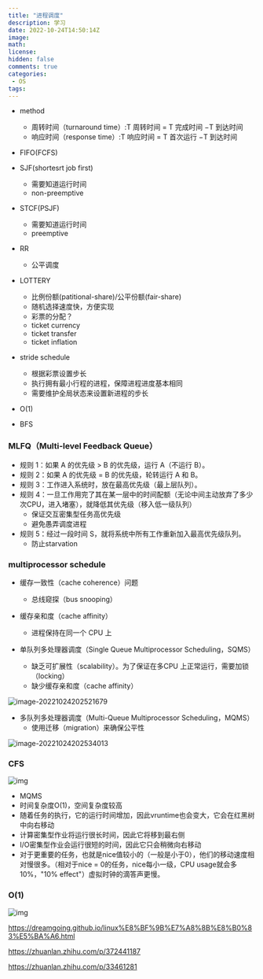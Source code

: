```yaml
---
title: "进程调度"
description: 学习
date: 2022-10-24T14:50:14Z
image: 
math: 
license: 
hidden: false
comments: true
categories:
 - OS
tags:
---
```

- method
  - 周转时间（turnaround time）:T 周转时间 = T 完成时间 −T 到达时间
  - 响应时间（response time）:T 响应时间 = T 首次运行 −T 到达时间
- FIFO(FCFS)
- SJF(shortesrt job first)
  - 需要知道运行时间
  - non-preemptive
- STCF(PSJF)
  - 需要知道运行时间
  - preemptive
- RR
  - 公平调度
- LOTTERY
  - 比例份额(patitional-share)/公平份额(fair-share)
  - 随机选择速度快，方便实现
  - 彩票的分配？
  - ticket currency
  - ticket transfer
  - ticket inflation

- stride schedule
  - 根据彩票设置步长
  - 执行拥有最小行程的进程，保障进程进度基本相同
  - 需要维护全局状态来设置新进程的步长
- O(1)
- BFS


### MLFQ（Multi-level Feedback Queue）

- 规则 1：如果 A 的优先级 > B 的优先级，运行 A（不运行 B）。
- 规则 2：如果 A 的优先级 = B 的优先级，轮转运行 A 和 B。
- 规则 3：工作进入系统时，放在最高优先级（最上层队列）。
- 规则 4：一旦工作用完了其在某一层中的时间配额（无论中间主动放弃了多少次CPU，进入堵塞），就降低其优先级（移入低一级队列）
  - 保证交互密集型任务高优先级
  - 避免愚弄调度进程
- 规则 5：经过一段时间 S，就将系统中所有工作重新加入最高优先级队列。
  - 防止starvation

### multiprocessor schedule

- 缓存一致性（cache coherence）问题
  - 总线窥探（bus snooping）
- 缓存亲和度（cache affinity）
  - 进程保持在同一个 CPU 上



- 单队列多处理器调度（Single Queue Multiprocessor Scheduling，SQMS）
  - 缺乏可扩展性（scalability）。为了保证在多CPU 上正常运行，需要加锁（locking）
  - 缺少缓存亲和度（cache affinity）


![image-20221024202521679](/images/image-20221024202521679.png)

- 多队列多处理器调度（Multi-Queue Multiprocessor Scheduling，MQMS）
  - 使用迁移（migration）来确保公平性


![image-20221024202534013](/images/image-20221024202534013.png)

### CFS


![img](/images/linux-schedule-arch.png)

- MQMS
- 时间复杂度O(1)，空间复杂度较高
- 随着任务的执行，它的运行时间增加，因此vruntime也会变大，它会在红黑树中向右移动
- 计算密集型作业将运行很长时间，因此它将移到最右侧
- I/O密集型作业会运行很短的时间，因此它只会稍微向右移动
- 对于更重要的任务，也就是nice值较小的（一般是小于0），他们的移动速度相对慢很多。（相对于nice = 0的任务，nice每小一级，CPU usage就会多10%，"10% effect"）虚拟时钟的滴答声更慢。



### O(1)


![img](/images/v2-729fb18fa3ac1e41beff0fcd817c92a6_720w.webp)



https://dreamgoing.github.io/linux%E8%BF%9B%E7%A8%8B%E8%B0%83%E5%BA%A6.html

https://zhuanlan.zhihu.com/p/372441187

https://zhuanlan.zhihu.com/p/33461281